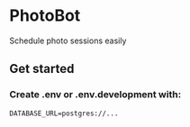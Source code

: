 # PhotoBot

Schedule photo sessions easily

## Get started

### Create .env or .env.development with:
```env
DATABASE_URL=postgres://...
```


